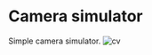 # Camera simulator #

Simple camera simulator. 
![cv](https://user-images.githubusercontent.com/25400249/52801616-937d8480-307e-11e9-9fd7-41c141503d3e.PNG)